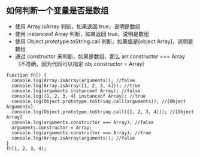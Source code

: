 ## 如何判断一个变量是否是数组

- 使用 Array.isArray 判断，如果返回 true，说明是数组
- 使用 instanceof Array 判断，如果返回 true，说明是数组
- 使用 Object.prototype.toString.call 判断，如果值是[object Array]，说明是数组
- 通过 constructor 来判断，如果是数组，那么 arr.constructor === Array （不准确，因为代码可以指定 obj.constructor = Array）

```
function fn() {
  console.log(Array.isArray(arguments)); //false
  console.log(Array.isArray([1, 2, 3, 4])); //true
  console.log(arguments instanceof Array); //false
  console.log([1, 2, 3, 4] instanceof Array); //true
  console.log(Object.prototype.toString.call(arguments)); //[Object Arguments]
  console.log(Object.prototype.toString.call([1, 2, 3, 4])); //[Object Array]
  console.log(arguments.constructor === Array); //false
  arguments.constructor = Array;
  console.log(arguments.constructor === Array); //true
  console.log(Array.isArray(arguments)); //false
}
fn(1, 2, 3, 4);
```
